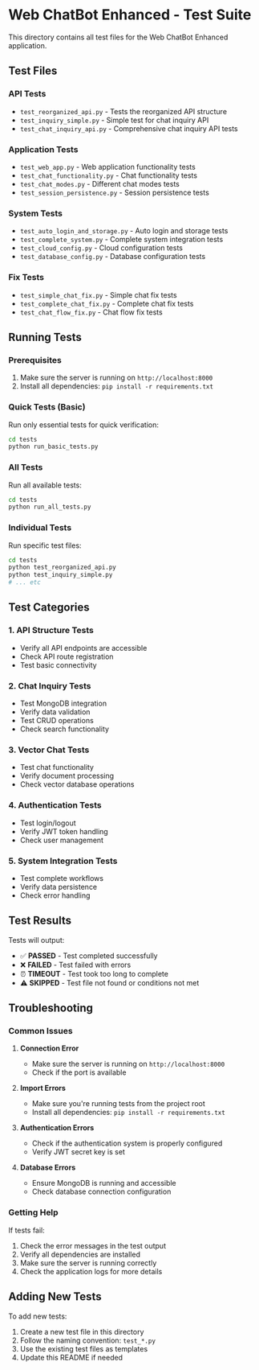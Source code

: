 # Web ChatBot Enhanced - Test Suite

This directory contains all test files for the Web ChatBot Enhanced application.

## Test Files

### API Tests
- `test_reorganized_api.py` - Tests the reorganized API structure
- `test_inquiry_simple.py` - Simple test for chat inquiry API
- `test_chat_inquiry_api.py` - Comprehensive chat inquiry API tests

### Application Tests
- `test_web_app.py` - Web application functionality tests
- `test_chat_functionality.py` - Chat functionality tests
- `test_chat_modes.py` - Different chat modes tests
- `test_session_persistence.py` - Session persistence tests

### System Tests
- `test_auto_login_and_storage.py` - Auto login and storage tests
- `test_complete_system.py` - Complete system integration tests
- `test_cloud_config.py` - Cloud configuration tests
- `test_database_config.py` - Database configuration tests

### Fix Tests
- `test_simple_chat_fix.py` - Simple chat fix tests
- `test_complete_chat_fix.py` - Complete chat fix tests
- `test_chat_flow_fix.py` - Chat flow fix tests

## Running Tests

### Prerequisites
1. Make sure the server is running on `http://localhost:8000`
2. Install all dependencies: `pip install -r requirements.txt`

### Quick Tests (Basic)
Run only essential tests for quick verification:
```bash
cd tests
python run_basic_tests.py
```

### All Tests
Run all available tests:
```bash
cd tests
python run_all_tests.py
```

### Individual Tests
Run specific test files:
```bash
cd tests
python test_reorganized_api.py
python test_inquiry_simple.py
# ... etc
```

## Test Categories

### 1. API Structure Tests
- Verify all API endpoints are accessible
- Check API route registration
- Test basic connectivity

### 2. Chat Inquiry Tests
- Test MongoDB integration
- Verify data validation
- Test CRUD operations
- Check search functionality

### 3. Vector Chat Tests
- Test chat functionality
- Verify document processing
- Check vector database operations

### 4. Authentication Tests
- Test login/logout
- Verify JWT token handling
- Check user management

### 5. System Integration Tests
- Test complete workflows
- Verify data persistence
- Check error handling

## Test Results

Tests will output:
- ✅ **PASSED** - Test completed successfully
- ❌ **FAILED** - Test failed with errors
- ⏰ **TIMEOUT** - Test took too long to complete
- ⚠️ **SKIPPED** - Test file not found or conditions not met

## Troubleshooting

### Common Issues

1. **Connection Error**
   - Make sure the server is running on `http://localhost:8000`
   - Check if the port is available

2. **Import Errors**
   - Make sure you're running tests from the project root
   - Install all dependencies: `pip install -r requirements.txt`

3. **Authentication Errors**
   - Check if the authentication system is properly configured
   - Verify JWT secret key is set

4. **Database Errors**
   - Ensure MongoDB is running and accessible
   - Check database connection configuration

### Getting Help

If tests fail:
1. Check the error messages in the test output
2. Verify all dependencies are installed
3. Make sure the server is running correctly
4. Check the application logs for more details

## Adding New Tests

To add new tests:
1. Create a new test file in this directory
2. Follow the naming convention: `test_*.py`
3. Use the existing test files as templates
4. Update this README if needed
